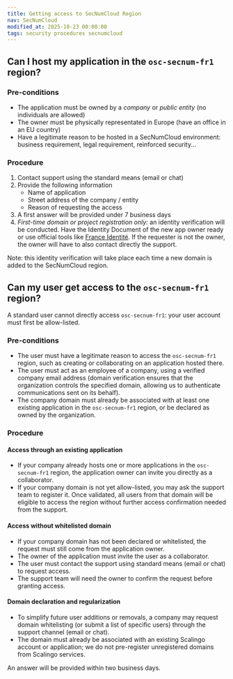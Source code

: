 ```yaml
---
title: Getting access to SecNumCloud Region
nav: SecNumCloud
modified_at: 2025-10-23 00:00:00
tags: security procedures secnumcloud
---
```


## Can I host my application in the `osc-secnum-fr1` region?

### Pre-conditions

- The application must be owned by a *company* or *public entity* (no
  individuals are allowed)
- The owner must be physically representated in Europe (have an office in an EU country)
- Have a legitimate reason to be hosted in a SecNumCloud environment: business
  requirement, legal requirement, reinforced security...

### Procedure

1. Contact support using the standard means (email or chat)
2. Provide the following information
   - Name of application
   - Street address of the company / entity
   - Reason of requesting the access
3. A first answer will be provided under 7 business days
4. _First-time domain or project registration only:_ an identity verification will be conducted.
Have the Identity Document of the new app owner ready or use official tools like [France Identité](https://france-identite.gouv.fr/justificatif/).
If the requester is not the owner, the owner will have to also contact directly the support.

Note: this identity verification will take place each time a new domain is added to the SecNumCloud region.

## Can my user get access to the `osc-secnum-fr1` region?

A standard user cannot directly access `osc-secnum-fr1`: your user account must first be allow-listed.

### Pre-conditions

- The user must have a legitimate reason to access the `osc-secnum-fr1` region, such as creating or collaborating on an application hosted there.
- The user must act as an employee of a company, using a verified company email address (domain verification ensures that the organization controls the specified domain, allowing us to authenticate communications sent on its behalf).
- The company domain must already be associated with at least one existing application in the `osc-secnum-fr1` region, or be declared as owned by the organization.

### Procedure

#### Access through an existing application

- If your company already hosts one or more applications in the `osc-secnum-fr1` region, the application owner can invite you directly as a collaborator.
- If your company domain is not yet allow-listed, you may ask the support team to register it. Once validated, all users from that domain will be eligible to access the region without further access confirmation needed from the support.

#### Access without whitelisted domain

- If your company domain has not been declared or whitelisted, the request must still come from the application owner.
- The owner of the application must invite the user as a collaborator.
- The user must contact the support using standard means (email or chat) to request access.
- The support team will need the owner to confirm the request before granting access.

#### Domain declaration and regularization

- To simplify future user additions or removals, a company may request domain whitelisting (or submit a list of specific users) through the support channel (email or chat).
- The domain must already be associated with an existing Scalingo account or application; we do not pre-register unregistered domains from Scalingo services.

An answer will be provided within two business days.
